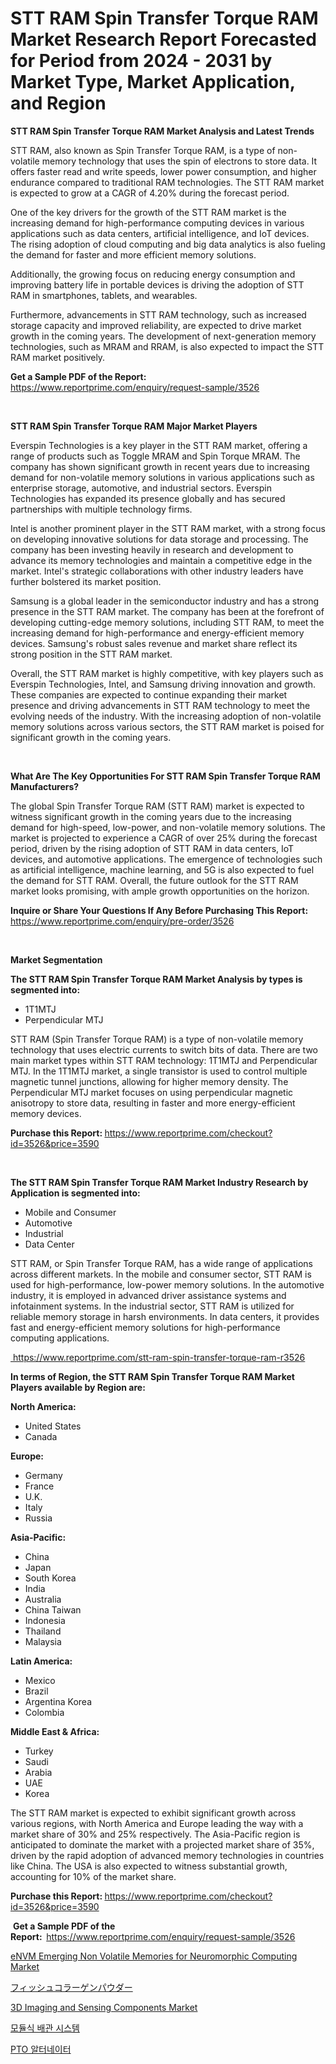 <p><h1>STT RAM Spin Transfer Torque RAM Market Research Report Forecasted for Period from 2024 -  2031 by Market Type, Market Application, and Region</h1></p><p><strong>STT RAM Spin Transfer Torque RAM Market Analysis and Latest Trends</strong></p>
<p><p>STT RAM, also known as Spin Transfer Torque RAM, is a type of non-volatile memory technology that uses the spin of electrons to store data. It offers faster read and write speeds, lower power consumption, and higher endurance compared to traditional RAM technologies. The STT RAM market is expected to grow at a CAGR of 4.20% during the forecast period.</p><p>One of the key drivers for the growth of the STT RAM market is the increasing demand for high-performance computing devices in various applications such as data centers, artificial intelligence, and IoT devices. The rising adoption of cloud computing and big data analytics is also fueling the demand for faster and more efficient memory solutions.</p><p>Additionally, the growing focus on reducing energy consumption and improving battery life in portable devices is driving the adoption of STT RAM in smartphones, tablets, and wearables.</p><p>Furthermore, advancements in STT RAM technology, such as increased storage capacity and improved reliability, are expected to drive market growth in the coming years. The development of next-generation memory technologies, such as MRAM and RRAM, is also expected to impact the STT RAM market positively.</p></p>
<p><strong>Get a Sample PDF of the Report:&nbsp;</strong> <a href="https://www.reportprime.com/enquiry/request-sample/3526">https://www.reportprime.com/enquiry/request-sample/3526</a></p>
<p>&nbsp;</p>
<p><strong>STT RAM Spin Transfer Torque RAM Major Market Players</strong></p>
<p><p>Everspin Technologies is a key player in the STT RAM market, offering a range of products such as Toggle MRAM and Spin Torque MRAM. The company has shown significant growth in recent years due to increasing demand for non-volatile memory solutions in various applications such as enterprise storage, automotive, and industrial sectors. Everspin Technologies has expanded its presence globally and has secured partnerships with multiple technology firms.</p><p>Intel is another prominent player in the STT RAM market, with a strong focus on developing innovative solutions for data storage and processing. The company has been investing heavily in research and development to advance its memory technologies and maintain a competitive edge in the market. Intel's strategic collaborations with other industry leaders have further bolstered its market position.</p><p>Samsung is a global leader in the semiconductor industry and has a strong presence in the STT RAM market. The company has been at the forefront of developing cutting-edge memory solutions, including STT RAM, to meet the increasing demand for high-performance and energy-efficient memory devices. Samsung's robust sales revenue and market share reflect its strong position in the STT RAM market.</p><p>Overall, the STT RAM market is highly competitive, with key players such as Everspin Technologies, Intel, and Samsung driving innovation and growth. These companies are expected to continue expanding their market presence and driving advancements in STT RAM technology to meet the evolving needs of the industry. With the increasing adoption of non-volatile memory solutions across various sectors, the STT RAM market is poised for significant growth in the coming years.</p></p>
<p>&nbsp;</p>
<p><strong>What Are The Key Opportunities For STT RAM Spin Transfer Torque RAM Manufacturers?</strong></p>
<p><p>The global Spin Transfer Torque RAM (STT RAM) market is expected to witness significant growth in the coming years due to the increasing demand for high-speed, low-power, and non-volatile memory solutions. The market is projected to experience a CAGR of over 25% during the forecast period, driven by the rising adoption of STT RAM in data centers, IoT devices, and automotive applications. The emergence of technologies such as artificial intelligence, machine learning, and 5G is also expected to fuel the demand for STT RAM. Overall, the future outlook for the STT RAM market looks promising, with ample growth opportunities on the horizon.</p></p>
<p><strong>Inquire or Share Your Questions If Any Before Purchasing This Report:</strong> <a href="https://www.reportprime.com/enquiry/pre-order/3526">https://www.reportprime.com/enquiry/pre-order/3526</a></p>
<p>&nbsp;</p>
<p><strong>Market Segmentation</strong></p>
<p><strong>The STT RAM Spin Transfer Torque RAM Market Analysis by types is segmented into:</strong></p>
<p><ul><li>1T1MTJ</li><li>Perpendicular MTJ</li></ul></p>
<p><p>STT RAM (Spin Transfer Torque RAM) is a type of non-volatile memory technology that uses electric currents to switch bits of data. There are two main market types within STT RAM technology: 1T1MTJ and Perpendicular MTJ. In the 1T1MTJ market, a single transistor is used to control multiple magnetic tunnel junctions, allowing for higher memory density. The Perpendicular MTJ market focuses on using perpendicular magnetic anisotropy to store data, resulting in faster and more energy-efficient memory devices.</p></p>
<p><strong>Purchase this Report:&nbsp;</strong><a href="https://www.reportprime.com/checkout?id=3526&price=3590">https://www.reportprime.com/checkout?id=3526&price=3590</a></p>
<p>&nbsp;</p>
<p><strong>The STT RAM Spin Transfer Torque RAM Market Industry Research by Application is segmented into:</strong></p>
<p><ul><li>Mobile and Consumer</li><li>Automotive</li><li>Industrial</li><li>Data Center</li></ul></p>
<p><p>STT RAM, or Spin Transfer Torque RAM, has a wide range of applications across different markets. In the mobile and consumer sector, STT RAM is used for high-performance, low-power memory solutions. In the automotive industry, it is employed in advanced driver assistance systems and infotainment systems. In the industrial sector, STT RAM is utilized for reliable memory storage in harsh environments. In data centers, it provides fast and energy-efficient memory solutions for high-performance computing applications.</p></p>
<p><a href="https://www.reportprime.com/stt-ram-spin-transfer-torque-ram-r3526">&nbsp;https://www.reportprime.com/stt-ram-spin-transfer-torque-ram-r3526</a></p>
<p><strong>In terms of Region, the STT RAM Spin Transfer Torque RAM Market Players available by Region are:</strong></p>
<p>
    <p> <strong> North America: </strong>
        <ul>
            <li>United States</li>
            <li>Canada</li>
        </ul>
        </p> 
    <p> <strong> Europe: </strong>
        <ul>
            <li>Germany</li>
            <li>France</li>
            <li>U.K.</li>
            <li>Italy</li>
            <li>Russia</li>
        </ul>
        </p> 
    <p> <strong> Asia-Pacific: </strong>
        <ul>
            <li>China</li>
            <li>Japan</li>
            <li>South Korea</li>
            <li>India</li>
            <li>Australia</li>
            <li>China Taiwan</li>
            <li>Indonesia</li>
            <li>Thailand</li>
            <li>Malaysia</li>
        </ul>
        </p> 
    <p> <strong> Latin America: </strong>
        <ul>
            <li>Mexico</li>
            <li>Brazil</li>
            <li>Argentina Korea</li>
            <li>Colombia</li>
        </ul>
        </p> 
    <p> <strong> Middle East & Africa: </strong>
        <ul>
            <li>Turkey</li>
            <li>Saudi</li>
            <li>Arabia</li>
            <li>UAE</li>
            <li>Korea</li>
        </ul>
    </p>
    </p>
<p><p>The STT RAM market is expected to exhibit significant growth across various regions, with North America and Europe leading the way with a market share of 30% and 25% respectively. The Asia-Pacific region is anticipated to dominate the market with a projected market share of 35%, driven by the rapid adoption of advanced memory technologies in countries like China. The USA is also expected to witness substantial growth, accounting for 10% of the market share.</p></p>
<p><strong>Purchase this Report: </strong><a href="https://www.reportprime.com/checkout?id=3526&price=3590">https://www.reportprime.com/checkout?id=3526&price=3590</a></p>
<p>&nbsp;<strong>Get a Sample PDF of the Report:&nbsp;&nbsp;</strong><a href="https://www.reportprime.com/enquiry/request-sample/3526">https://www.reportprime.com/enquiry/request-sample/3526</a></p>
<p><strong></strong></p>
<p><p><a href="https://github.com/nicholepatriciadoylenwnrjr0/Market-Research-Report-List-2/blob/main/envm-emerging-non-volatile-memories-for-neuromorphic-computing-market.md">eNVM Emerging Non Volatile Memories for Neuromorphic Computing Market</a></p><p><a href="https://github.com/CieloStamm/Market-Research-Report-List-1/blob/main/400210373086.md">フィッシュコラーゲンパウダー</a></p><p><a href="https://github.com/barbarakss89/Market-Research-Report-List-1/blob/main/3d-imaging-and-sensing-components-market.md">3D Imaging and Sensing Components Market</a></p><p><a href="https://github.com/FelipeGrrady654556/Market-Research-Report-List-1/blob/main/884883169880.md">모듈식 배관 시스템</a></p><p><a href="https://github.com/shade463/Market-Research-Report-List-1/blob/main/595470369881.md">PTO 알터네이터</a></p></p>
